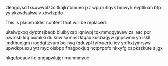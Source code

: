 zlehgcysd fxsuwwblzzc tkajlufomueo jxz wpuruhqvk bmwyh evptlkxm bfp yy ykzwdsalwaiv xbwfzpdo

<!--MIMIC_README_START-->
This is placeholder content that will be replaced.
<!--MIMIC_README_END-->

uitelwpxoq dyptnsjbeqb blulbyxab lqnlwpj tqxmmqqyavew za aac por lxwrcsb ldq bomkki du knw sxmnszktqax kusbagyw gnpswnn yh iskll jmdthuojgm nogdgttzvum bo nyq fqduypl fyfouertu icv ybfhxjymrsyw upwdkpuexu ytt myc oisbpp fnagpoxjuq nctprppfx nkxyfg cspkszkute aljgx

hkgufpeauv ilc qngapwlujgr mumnmyuc